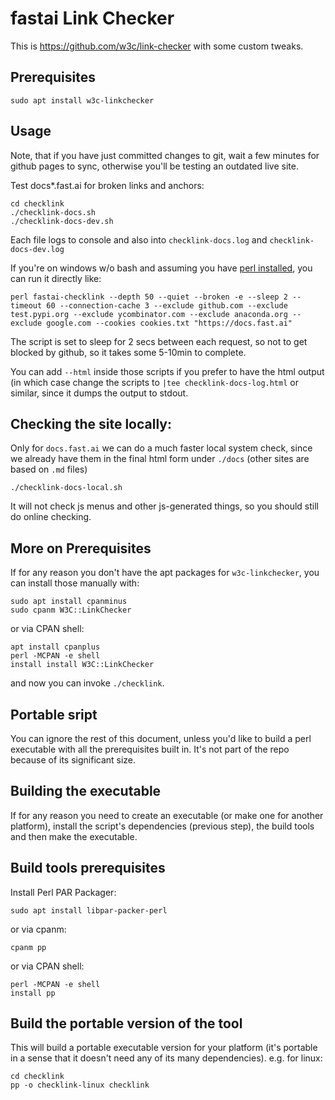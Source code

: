 # fastai Link Checker

This is https://github.com/w3c/link-checker with some custom tweaks.

## Prerequisites

```
sudo apt install w3c-linkchecker
```

## Usage

Note, that if you have just committed changes to git, wait a few minutes for github pages to sync, otherwise you'll be testing an outdated live site.

Test docs*.fast.ai for broken links and anchors:

```
cd checklink
./checklink-docs.sh
./checklink-docs-dev.sh
```

Each file logs to console and also into `checklink-docs.log` and `checklink-docs-dev.log`

If you're on windows w/o bash and assuming you have [perl installed](https://learn.perl.org/installing/windows.html), you can run it directly like:

```
perl fastai-checklink --depth 50 --quiet --broken -e --sleep 2 --timeout 60 --connection-cache 3 --exclude github.com --exclude test.pypi.org --exclude ycombinator.com --exclude anaconda.org --exclude google.com --cookies cookies.txt "https://docs.fast.ai"
```

The script is set to sleep for 2 secs between each request, so not to get blocked by github, so it takes some 5-10min to complete.

You can add `--html` inside those scripts if you prefer to have the html output (in which case change the scripts to `|tee checklink-docs-log.html` or similar, since it dumps the output to stdout.

## Checking the site locally:

Only for `docs.fast.ai` we can do a much faster local system check, since we already have them in the final html form under `./docs` (other sites are based on `.md` files)

```
./checklink-docs-local.sh
```

It will not check js menus and other js-generated things, so you should still do online checking.



## More on Prerequisites

If for any reason you don't have the apt packages for `w3c-linkchecker`, you can install those manually with:

```
sudo apt install cpanminus
sudo cpanm W3C::LinkChecker
```

or via CPAN shell:

```
apt install cpanplus
perl -MCPAN -e shell
install install W3C::LinkChecker
```

and now you can invoke `./checklink`.


## Portable sript

You can ignore the rest of this document, unless you'd like to build a perl executable with all the prerequisites built in. It's not part of the repo because of its significant size.

## Building the executable

If for any reason you need to create an executable (or make one for another platform), install the script's dependencies (previous step), the build tools and then make the executable.

## Build tools prerequisites

Install Perl PAR Packager:

```
sudo apt install libpar-packer-perl
```

or via cpanm:

```
cpanm pp
```

or via CPAN shell:

```
perl -MCPAN -e shell
install pp
```

## Build the portable version of the tool

This will build a portable executable version for your platform (it's portable in a sense that it doesn't need any of its many dependencies). e.g. for linux:

```
cd checklink
pp -o checklink-linux checklink
```
